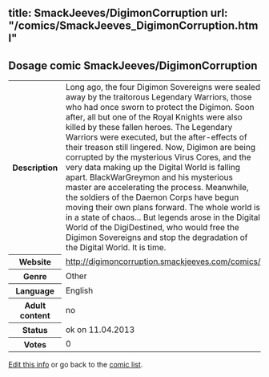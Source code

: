 title: SmackJeeves/DigimonCorruption
url: "/comics/SmackJeeves_DigimonCorruption.html"
---
Dosage comic SmackJeeves/DigimonCorruption
-----------------------------------------

<table class="comicinfo">
<tr>
<th>Description</th><td>Long ago, the four Digimon Sovereigns were sealed away by the traitorous Legendary Warriors, those who had once sworn to protect the Digimon. Soon after, all but one of the Royal Knights were also killed by these fallen heroes. The Legendary Warriors were executed, but the after-effects of their treason still lingered. Now, Digimon are being corrupted by the mysterious Virus Cores, and the very data making up the Digital World is falling apart. BlackWarGreymon and his mysterious master are accelerating the process. Meanwhile, the soldiers of the Daemon Corps have begun moving their own plans forward. The whole world is in a state of chaos... But legends arose in the Digital World of the DigiDestined, who would free the Digimon Sovereigns and stop the degradation of the Digital World. It is time.</td>
</tr>
<tr>
<th>Website</th><td><a href="http://digimoncorruption.smackjeeves.com/comics/">http://digimoncorruption.smackjeeves.com/comics/</a></td>
</tr>
<tr>
<th>Genre</th><td>Other</td>
</tr>
<tr>
<th>Language</th><td>English</td>
</tr>
<tr>
<th>Adult content</th><td>no</td>
</tr>
<tr>
<th>Status</th><td>ok on 11.04.2013</td>
</tr>
<tr>
<th>Votes</th><td>0</div></td>
</tr>
</table>

[Edit this info](/comics/SmackJeeves_DigimonCorruption_edit.html) or go back to the [comic list](../comic-index.html).
